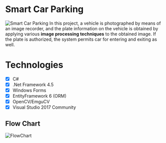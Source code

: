 # Smart Car Parking
![Smart Car Parking](https://github.com/utkucanturkan/CarPlateRecognizer/SmartCarPark/SmartCarPark/files/SmartCarParking.png)
In this project, a vehicle is photographed by means of an image recorder, and the plate information on the vehicle is obtained by applying various **image processing techniques** to the obtained image. If the plate is authorized, the system permits car for entering and exiting as well.

# Technologies

 - [x] C#
 - [x] .Net Framework 4.5
 - [x] Windows Forms
 - [x] EntityFramework 6 (ORM)
 - [x] OpenCV/EmguCV
 - [x] Visual Studio 2017 Community

## Flow Chart
![FlowChart](https://www.dropbox.com/s/qizvqzluxwm8t08/FlowChartSmartCarPark.png?dl=1)
